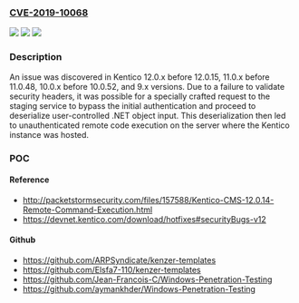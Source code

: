 ### [CVE-2019-10068](https://cve.mitre.org/cgi-bin/cvename.cgi?name=CVE-2019-10068)
![](https://img.shields.io/static/v1?label=Product&message=n%2Fa&color=blue)
![](https://img.shields.io/static/v1?label=Version&message=n%2Fa&color=blue)
![](https://img.shields.io/static/v1?label=Vulnerability&message=n%2Fa&color=brighgreen)

### Description

An issue was discovered in Kentico 12.0.x before 12.0.15, 11.0.x before 11.0.48, 10.0.x before 10.0.52, and 9.x versions. Due to a failure to validate security headers, it was possible for a specially crafted request to the staging service to bypass the initial authentication and proceed to deserialize user-controlled .NET object input. This deserialization then led to unauthenticated remote code execution on the server where the Kentico instance was hosted.

### POC

#### Reference
- http://packetstormsecurity.com/files/157588/Kentico-CMS-12.0.14-Remote-Command-Execution.html
- https://devnet.kentico.com/download/hotfixes#securityBugs-v12

#### Github
- https://github.com/ARPSyndicate/kenzer-templates
- https://github.com/Elsfa7-110/kenzer-templates
- https://github.com/Jean-Francois-C/Windows-Penetration-Testing
- https://github.com/aymankhder/Windows-Penetration-Testing


